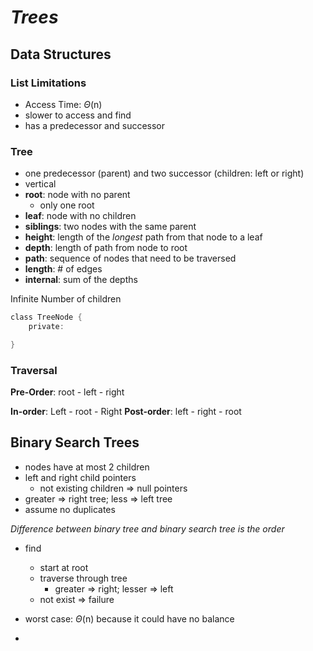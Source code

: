 # ***Trees***

## **Data Structures**

### **List Limitations**
- Access Time: $\Theta$(n)
- slower to access and find
- has a predecessor and successor

### **Tree**

- one predecessor (parent) and two successor (children: left or right)
- vertical
- **root**: node with no parent
    - only one root
- **leaf**: node with no children
- **siblings**: two nodes with the same parent
- **height**: length of the *longest* path from that node to a leaf
- **depth**: length of path from node to root
- **path**: sequence of nodes that need to be traversed
- **length**: # of edges
- **internal**: sum of the depths

Infinite Number of children
```c
class TreeNode {
    private:

}
```

### Traversal
**Pre-Order**: root - left - right

**In-order**: Left - root - Right
**Post-order**: left - right - root

## **Binary Search Trees**

- nodes have at most 2 children
- left and right child pointers
    - not existing children => null pointers
- greater => right tree; less => left tree
- assume no duplicates

*Difference between binary tree and binary search tree is the order*

- find
    - start at root
    - traverse through tree
        - greater => right; lesser => left
    - not exist => failure

- worst case: $\Theta$(n) because it could have no balance
- 








